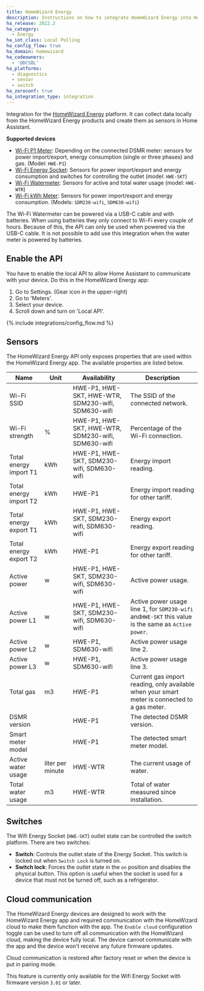 ```yaml
---
title: HomeWizard Energy
description: Instructions on how to integrate HomeWizard Energy into Home Assistant.
ha_release: 2022.2
ha_category:
  - Energy
ha_iot_class: Local Polling
ha_config_flow: true
ha_domain: homewizard
ha_codeowners:
  - '@DCSBL'
ha_platforms:
  - diagnostics
  - sensor
  - switch
ha_zeroconf: true
ha_integration_type: integration
---
```


Integration for the [HomeWizard Energy](https://www.homewizard.nl/energy) platform. It can collect data locally from the HomeWizard Energy products and create them as sensors in Home Assistant.

**Supported devices**

- [Wi-Fi P1 Meter](https://www.homewizard.nl/p1-meter): Depending on the connected DSMR meter: sensors for power import/export, energy consumption (single or three phases) and gas. (Model: `HWE-P1`)
- [Wi-Fi Energy Socket](https://www.homewizard.nl/energy-socket): Sensors for power import/export and energy consumption and switches for controlling the outlet (model: `HWE-SKT`)
- [Wi-Fi Watermeter](https://www.homewizard.com/watermeter): Sensors for active and total water usage (model: `HWE-WTR`)
- [Wi-Fi kWh Meter](https://www.homewizard.nl/kwh-meter): Sensors for power import/export and energy consumption. (Models: `SDM230-wifi`, `SDM630-wifi`)

<div class='note'>

The Wi-Fi Watermeter can be powered via a USB-C cable and with batteries. When using batteries they only connect to Wi-Fi every couple of hours. Because of this, the API can only be used when powered via the USB-C cable. It is not possible to add use this integration when the water meter is powered by batteries.

</div>

## Enable the API

You have to enable the local API to allow Home Assistant to communicate with your device. Do this in the HomeWizard Energy app:

  1. Go to Settings. (Gear icon in the upper-right)
  2. Go to 'Meters'.
  3. Select your device.
  4. Scroll down and turn on 'Local API'.

{% include integrations/config_flow.md %}

## Sensors

The HomeWizard Energy API only exposes properties that are used within the HomeWizard Energy app. The available properties are listed below.

| Name | Unit | Availability | Description |
| --- | --- | --- | --- |
| Wi-Fi SSID | | HWE-P1, HWE-SKT, HWE-WTR, SDM230-wifi, SDM630-wifi  | The SSID of the connected network. |
| Wi-Fi strength | % | HWE-P1, HWE-SKT, HWE-WTR, SDM230-wifi, SDM630-wifi  | Percentage of the Wi-Fi connection. |
| Total energy import T1 | kWh | HWE-P1, HWE-SKT, SDM230-wifi, SDM630-wifi  | Energy import reading. |
| Total energy import T2 | kWh | HWE-P1 | Energy import reading for other tariff. |
| Total energy export T1 | kWh | HWE-P1, HWE-SKT, SDM230-wifi, SDM630-wifi  | Energy export reading. |
| Total energy export T2 | kWh | HWE-P1 | Energy export reading for other tariff. |
| Active power | w | HWE-P1, HWE-SKT, SDM230-wifi, SDM630-wifi  | Active power usage. |
| Active power L1 | w | HWE-P1, HWE-SKT, SDM230-wifi, SDM630-wifi  | Active power usage line 1, for `SDM230-wifi` and`HWE-SKT` this value is the same as `Active power`. |
| Active power L2 | w | HWE-P1, SDM630-wifi | Active power usage line 2. |
| Active power L3 | w | HWE-P1, SDM630-wifi | Active power usage line 3. |
| Total gas | m3 | HWE-P1 | Current gas import reading, only available when your smart meter is connected to a gas meter. |
| DSMR version | | HWE-P1 | The detected DSMR version. |
| Smart meter model | | HWE-P1 | The detected smart meter model. |
| Active water usage | liter per minute | HWE-WTR | The current usage of water. |
| Total water usage | m3 | HWE-WTR | Total of water measured since installation. |

## Switches

The Wifi Energy Socket (`HWE-SKT`) outlet state can be controlled the switch platform. There are two switches:

- **Switch**: Controls the outlet state of the Energy Socket. This switch is locked out when `Switch Lock` is turned on. 
- **Switch lock**: Forces the outlet state in the `on` position and disables the physical button. This option is useful when the socket is used for a device that must not be turned off, such as a refrigerator.

## Cloud communication

The HomeWizard Energy devices are designed to work with the HomeWizard Energy app and required communication with the HomeWizard cloud to make them function with the app. The `Enable cloud` configuration toggle can be used to turn off all communication with the HomeWizard cloud, making the device fully local. The device cannot communicate with the app and the device won't receive any future firmware updates.

Cloud communication is restored after factory reset or when the device is put in pairing mode.

<div class='note'>

This feature is currently only available for the Wifi Energy Socket with firmware version `3.01` or later.

</div>
